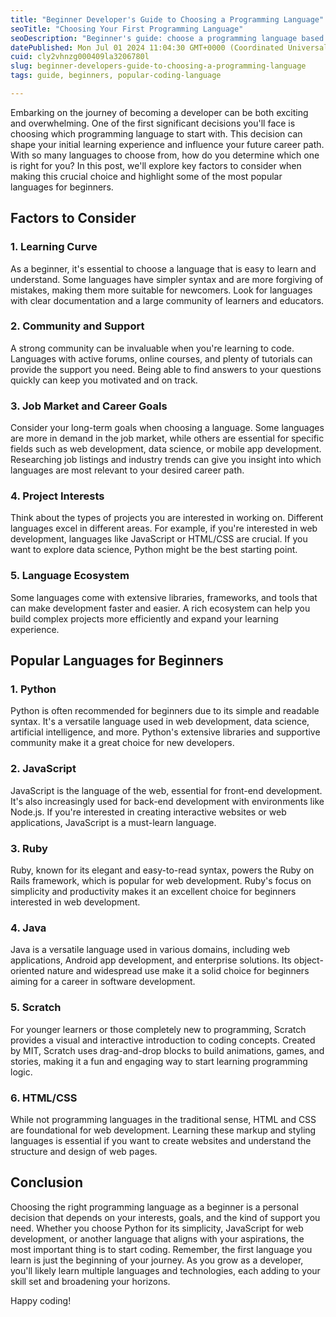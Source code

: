 ```yaml
---
title: "Beginner Developer's Guide to Choosing a Programming Language"
seoTitle: "Choosing Your First Programming Language"
seoDescription: "Beginner's guide: choose a programming language based on learning curve, community support, job market, interests, and ecosystem"
datePublished: Mon Jul 01 2024 11:04:30 GMT+0000 (Coordinated Universal Time)
cuid: cly2vhnzg000409la3206780l
slug: beginner-developers-guide-to-choosing-a-programming-language
tags: guide, beginners, popular-coding-language

---
```


Embarking on the journey of becoming a developer can be both exciting and overwhelming. One of the first significant decisions you'll face is choosing which programming language to start with. This decision can shape your initial learning experience and influence your future career path. With so many languages to choose from, how do you determine which one is right for you? In this post, we'll explore key factors to consider when making this crucial choice and highlight some of the most popular languages for beginners.

## Factors to Consider

### 1\. **Learning Curve**

As a beginner, it's essential to choose a language that is easy to learn and understand. Some languages have simpler syntax and are more forgiving of mistakes, making them more suitable for newcomers. Look for languages with clear documentation and a large community of learners and educators.

### 2\. **Community and Support**

A strong community can be invaluable when you're learning to code. Languages with active forums, online courses, and plenty of tutorials can provide the support you need. Being able to find answers to your questions quickly can keep you motivated and on track.

### 3\. **Job Market and Career Goals**

Consider your long-term goals when choosing a language. Some languages are more in demand in the job market, while others are essential for specific fields such as web development, data science, or mobile app development. Researching job listings and industry trends can give you insight into which languages are most relevant to your desired career path.

### 4\. **Project Interests**

Think about the types of projects you are interested in working on. Different languages excel in different areas. For example, if you're interested in web development, languages like JavaScript or HTML/CSS are crucial. If you want to explore data science, Python might be the best starting point.

### 5\. **Language Ecosystem**

Some languages come with extensive libraries, frameworks, and tools that can make development faster and easier. A rich ecosystem can help you build complex projects more efficiently and expand your learning experience.

## Popular Languages for Beginners

### 1\. **Python**

Python is often recommended for beginners due to its simple and readable syntax. It's a versatile language used in web development, data science, artificial intelligence, and more. Python's extensive libraries and supportive community make it a great choice for new developers.

### 2\. **JavaScript**

JavaScript is the language of the web, essential for front-end development. It's also increasingly used for back-end development with environments like Node.js. If you're interested in creating interactive websites or web applications, JavaScript is a must-learn language.

### 3\. **Ruby**

Ruby, known for its elegant and easy-to-read syntax, powers the Ruby on Rails framework, which is popular for web development. Ruby's focus on simplicity and productivity makes it an excellent choice for beginners interested in web development.

### 4\. **Java**

Java is a versatile language used in various domains, including web applications, Android app development, and enterprise solutions. Its object-oriented nature and widespread use make it a solid choice for beginners aiming for a career in software development.

### 5\. **Scratch**

For younger learners or those completely new to programming, Scratch provides a visual and interactive introduction to coding concepts. Created by MIT, Scratch uses drag-and-drop blocks to build animations, games, and stories, making it a fun and engaging way to start learning programming logic.

### 6\. **HTML/CSS**

While not programming languages in the traditional sense, HTML and CSS are foundational for web development. Learning these markup and styling languages is essential if you want to create websites and understand the structure and design of web pages.

## Conclusion

Choosing the right programming language as a beginner is a personal decision that depends on your interests, goals, and the kind of support you need. Whether you choose Python for its simplicity, JavaScript for web development, or another language that aligns with your aspirations, the most important thing is to start coding. Remember, the first language you learn is just the beginning of your journey. As you grow as a developer, you'll likely learn multiple languages and technologies, each adding to your skill set and broadening your horizons.

Happy coding!